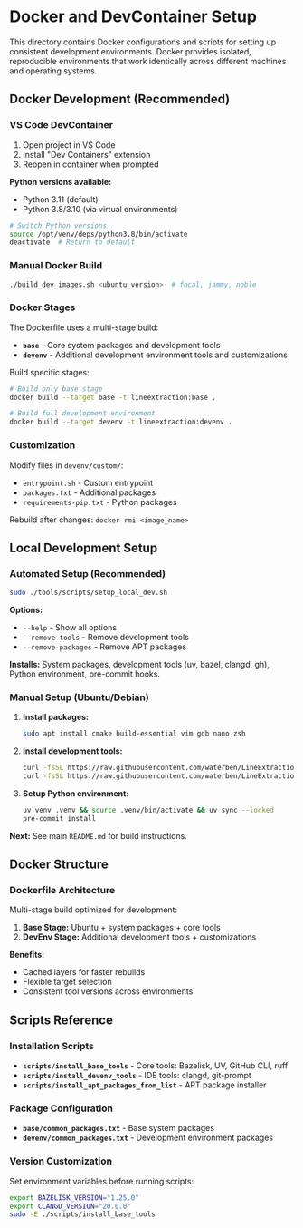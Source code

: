 # Docker and DevContainer Setup

This directory contains Docker configurations and scripts for setting up consistent development environments. Docker provides isolated, reproducible environments that work identically across different machines and operating systems.

## Docker Development (Recommended)

### VS Code DevContainer

1. Open project in VS Code
2. Install "Dev Containers" extension
3. Reopen in container when prompted

**Python versions available:**
- Python 3.11 (default)
- Python 3.8/3.10 (via virtual environments)

```bash
# Switch Python versions
source /opt/venv/deps/python3.8/bin/activate
deactivate  # Return to default
```

### Manual Docker Build

```bash
./build_dev_images.sh <ubuntu_version>  # focal, jammy, noble
```

### Docker Stages

The Dockerfile uses a multi-stage build:

- **`base`** - Core system packages and development tools
- **`devenv`** - Additional development environment tools and customizations

Build specific stages:
```bash
# Build only base stage
docker build --target base -t lineextraction:base .

# Build full development environment
docker build --target devenv -t lineextraction:devenv .
```

### Customization

Modify files in `devenv/custom/`:
- `entrypoint.sh` - Custom entrypoint
- `packages.txt` - Additional packages
- `requirements-pip.txt` - Python packages

Rebuild after changes: `docker rmi <image_name>`

## Local Development Setup

### Automated Setup (Recommended)

```bash
sudo ./tools/scripts/setup_local_dev.sh
```

**Options:**
- `--help` - Show all options
- `--remove-tools` - Remove development tools
- `--remove-packages` - Remove APT packages

**Installs:** System packages, development tools (uv, bazel, clangd, gh), Python environment, pre-commit hooks.

### Manual Setup (Ubuntu/Debian)

1. **Install packages:**
   ```bash
   sudo apt install cmake build-essential vim gdb nano zsh
   ```

2. **Install development tools:**
   ```bash
   curl -fsSL https://raw.githubusercontent.com/waterben/LineExtraction/main/docker/scripts/install_base_tools | sudo bash
   curl -fsSL https://raw.githubusercontent.com/waterben/LineExtraction/main/docker/scripts/install_devenv_tools | sudo bash
   ```

3. **Setup Python environment:**
   ```bash
   uv venv .venv && source .venv/bin/activate && uv sync --locked
   pre-commit install
   ```

**Next:** See main `README.md` for build instructions.

## Docker Structure

### Dockerfile Architecture

Multi-stage build optimized for development:

1. **Base Stage:** Ubuntu + system packages + core tools
2. **DevEnv Stage:** Additional development tools + customizations

**Benefits:**
- Cached layers for faster rebuilds
- Flexible target selection
- Consistent tool versions across environments

## Scripts Reference

### Installation Scripts

- **`scripts/install_base_tools`** - Core tools: Bazelisk, UV, GitHub CLI, ruff
- **`scripts/install_devenv_tools`** - IDE tools: clangd, git-prompt
- **`scripts/install_apt_packages_from_list`** - APT package installer

### Package Configuration

- **`base/common_packages.txt`** - Base system packages
- **`devenv/common_packages.txt`** - Development environment packages

### Version Customization

Set environment variables before running scripts:
```bash
export BAZELISK_VERSION="1.25.0"
export CLANGD_VERSION="20.0.0"
sudo -E ./scripts/install_base_tools
```

